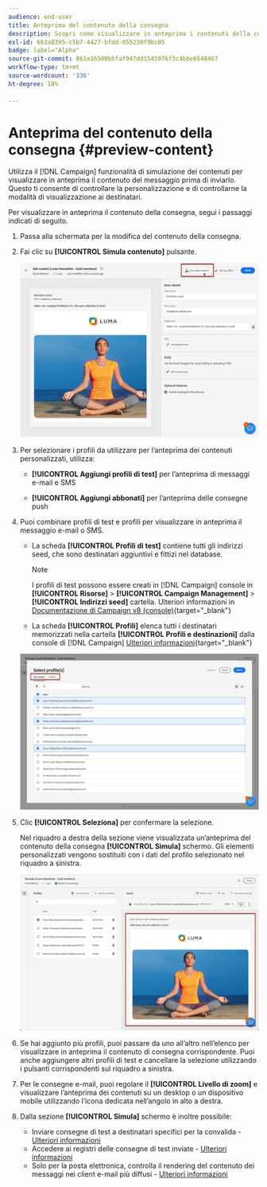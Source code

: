 ```yaml
---
audience: end-user
title: Anteprima del contenuto della consegna
description: Scopri come visualizzare in anteprima i contenuti della consegna con l’interfaccia web di Campaign
exl-id: 663a8395-c5b7-4427-bfdd-055230f9bc05
badge: label="Alpha"
source-git-commit: 861a16500b5faf947dd1545976f3c4bbe6548467
workflow-type: tm+mt
source-wordcount: '336'
ht-degree: 10%

---
```



# Anteprima del contenuto della consegna {#preview-content}

Utilizza il [!DNL Campaign] funzionalità di simulazione dei contenuti per visualizzare in anteprima il contenuto del messaggio prima di inviarlo. Questo ti consente di controllare la personalizzazione e di controllarne la modalità di visualizzazione ai destinatari.

Per visualizzare in anteprima il contenuto della consegna, segui i passaggi indicati di seguito.

1. Passa alla schermata per la modifica del contenuto della consegna.

   <!--email [Edit content](../content/edit-content.md) screen or to the [Email Designer](../content/get-started-email-designer.md).-->

1. Fai clic su **[!UICONTROL Simula contenuto]** pulsante.

   ![](assets/simulate-button.png)

1. Per selezionare i profili da utilizzare per l’anteprima dei contenuti personalizzati, utilizza:

   * **[!UICONTROL Aggiungi profili di test]** per l’anteprima di messaggi e-mail e SMS

   * **[!UICONTROL Aggiungi abbonati]** per l’anteprima delle consegne push

1. Puoi combinare profili di test e profili per visualizzare in anteprima il messaggio e-mail o SMS.

   * La scheda **[!UICONTROL Profili di test]** contiene tutti gli indirizzi seed, che sono destinatari aggiuntivi e fittizi nel database.

     >[!NOTE]
     >
     >I profili di test possono essere creati in [!DNL Campaign] console in **[!UICONTROL Risorse]** > **[!UICONTROL Campaign Management]** > **[!UICONTROL Indirizzi seed]** cartella. Ulteriori informazioni in [Documentazione di Campaign v8 (console)](https://experienceleague.adobe.com/docs/campaign/campaign-v8/audience/add-profiles/test-profiles.html){target="_blank"}

   * La scheda **[!UICONTROL Profili]** elenca tutti i destinatari memorizzati nella cartella **[!UICONTROL Profili e destinazioni]** dalla console di [!DNL Campaign] [Ulteriori informazioni](https://experienceleague.adobe.com/docs/campaign/campaign-v8/audience/view-profiles.html){target="_blank"}

   ![](assets/simulate-select-profiles.png)

1. Clic **[!UICONTROL Seleziona]** per confermare la selezione.

   Nel riquadro a destra della sezione viene visualizzata un’anteprima del contenuto della consegna **[!UICONTROL Simula]** schermo. Gli elementi personalizzati vengono sostituiti con i dati del profilo selezionato nel riquadro a sinistra.

   ![](assets/simulate-preview.png)

1. Se hai aggiunto più profili, puoi passare da uno all’altro nell’elenco per visualizzare in anteprima il contenuto di consegna corrispondente. Puoi anche aggiungere altri profili di test e cancellare la selezione utilizzando i pulsanti corrispondenti sul riquadro a sinistra.

1. Per le consegne e-mail, puoi regolare il **[!UICONTROL Livello di zoom]** e visualizzare l’anteprima dei contenuti su un desktop o un dispositivo mobile utilizzando l’icona dedicata nell’angolo in alto a destra.

1. Dalla sezione **[!UICONTROL Simula]** schermo è inoltre possibile:
   * Inviare consegne di test a destinatari specifici per la convalida - [Ulteriori informazioni](proofs.md)
   * Accedere ai registri delle consegne di test inviate - [Ulteriori informazioni](proofs.md#access-proofs)
   * Solo per la posta elettronica, controlla il rendering del contenuto dei messaggi nei client e-mail più diffusi - [Ulteriori informazioni](email-rendering.md)



